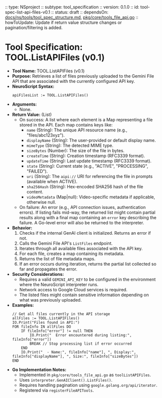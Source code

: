  :: type: NSproject
 :: subtype: tool_specification
 :: version: 0.1.0
 :: id: tool-spec-list-api-files-v0.1
 :: status: draft
 :: dependsOn: [docs/ns/tools/tool_spec_structure.md](./tool_spec_structure.md), [pkg/core/tools_file_api.go](../../pkg/core/tools_file_api.go)
 :: howToUpdate: Update if return value structure changes or pagination/filtering is added.

 # Tool Specification: TOOL.ListAPIFiles (v0.1)

 * **Tool Name:** TOOL.ListAPIFiles (v0.1)
 * **Purpose:** Retrieves a list of files previously uploaded to the Gemini File API that are associated with the currently configured API key.
 * **NeuroScript Syntax:**
   ```neuroscript
   apiFilesList := TOOL.ListAPIFiles()
   ```
 * **Arguments:**
    * None.
 * **Return Value:** (List)
    * On success: A list where each element is a Map representing a file stored in the API. Each map contains keys like:
        * `name` (String): The unique API resource name (e.g., "files/abc123xyz").
        * `displayName` (String): The user-provided or default display name.
        * `mimeType` (String): The detected MIME type.
        * `sizeBytes` (Number): The size of the file in bytes.
        * `createTime` (String): Creation timestamp (RFC3339 format).
        * `updateTime` (String): Last update timestamp (RFC3339 format).
        * `state` (String): Current state (e.g., "ACTIVE", "PROCESSING", "FAILED").
        * `uri` (String): The `aipi://` URI for referencing the file in prompts (available when ACTIVE).
        * `sha256Hash` (String): Hex-encoded SHA256 hash of the file content.
        * `videoMetadata` (Map|null): Video-specific metadata if applicable, otherwise null.
    * On failure: An error (e.g., API connection issues, authentication errors). If listing fails mid-way, the returned list might contain partial results along with a final map containing an `error` key describing the failure. A Go-level error will also be returned to the interpreter.
 * **Behavior:**
    1. Checks if the internal GenAI client is initialized. Returns an error if not.
    2. Calls the Gemini File API's `ListFiles` endpoint.
    3. Iterates through all available files associated with the API key.
    4. For each file, creates a map containing its metadata.
    5. Returns the list of file metadata maps.
    6. If an error occurs during iteration, returns the partial list collected so far and propagates the error.
 * **Security Considerations:**
    * Requires a valid `GEMINI_API_KEY` to be configured in the environment where the NeuroScript interpreter runs.
    * Network access to Google Cloud services is required.
    * The listed files might contain sensitive information depending on what was previously uploaded.
 * **Examples:**
   ```neuroscript
   // Get all files currently in the API storage
   allFiles := TOOL.ListAPIFiles()
   IO.Print("Files found in API:")
   FOR fileInfo IN allFiles DO
       IF fileInfo["error"] != null THEN
           IO.Print("  Error encountered during listing:", fileInfo["error"])
           BREAK // Stop processing list if error occurred
       END
       IO.Print("  - Name:", fileInfo["name"], ", Display:", fileInfo["displayName"], ", Size:", fileInfo["sizeBytes"])
   END
   ```
 * **Go Implementation Notes:**
    * Implemented in `pkg/core/tools_file_api.go` as `toolListAPIFiles`.
    * Uses `interpreter.GenAIClient().ListFiles()`.
    * Requires handling pagination using `google.golang.org/api/iterator`.
    * Registered via `registerFileAPITools`.